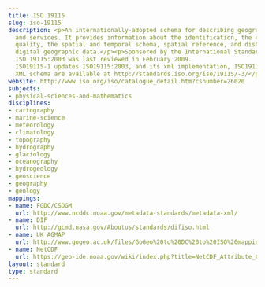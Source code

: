 ```yaml
---
title: ISO 19115
slug: iso-19115
description: <p>An internationally-adopted schema for describing geographic information
  and services. It provides information about the identification, the extent, the
  quality, the spatial and temporal schema, spatial reference, and distribution of
  digital geographic data.</p><p>Sponsored by the International Standards Organisation,
  ISO 19115:2003 was last reviewed in February 2009.
  ISO19115-1 updates ISO19115:2003, and its xml implementation, ISO19115-3 was released August 2016. 
  XML schema are available at http://standards.iso.org/iso/19115/-3/</p>
website: http://www.iso.org/iso/catalogue_detail.htm?csnumber=26020
subjects:
- physical-sciences-and-mathematics
disciplines:
- cartography
- marine-science
- meteorology
- climatology
- topography
- hydrography
- glaciology
- oceanography
- hydrogeology
- geoscience
- geography
- geology
mappings:
- name: FGDC/CSDGM
  url: http://www.ncddc.noaa.gov/metadata-standards/metadata-xml/
- name: DIF
  url: http://gcmd.nasa.gov/Aboutus/standards/difiso.html
- name: UK AGMAP
  url: http://www.gogeo.ac.uk/files/GoGeo%20to%20DC%20to%20ISO%20mapping.pdf
- name: NetCDF
  url: https://geo-ide.noaa.gov/wiki/index.php?title=NetCDF_Attribute_Convention_for_Dataset_Discovery
layout: standard
type: standard
---
```


